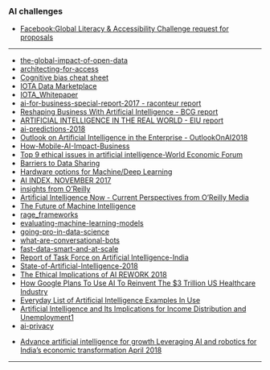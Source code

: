 

### AI challenges








- [Facebook:Global Literacy & Accessibility Challenge request for proposals ](https://research.fb.com/programs/research-awards/proposals/global-literacy-accessibility-challenge-request-for-proposals/)



----------------------


* [the-global-impact-of-open-data](http://www.oreilly.com/data/free/files/the-global-impact-of-open-data.pdf)
* [architecting-for-access](http://www.oreilly.com/data/free/files/architecting-for-access.pdf)
* [Cognitive bias cheat sheet](https://betterhumans.coach.me/cognitive-bias-cheat-sheet-55a472476b18)
* [IOTA Data Marketplace](https://blog.iota.org/iota-data-marketplace-cb6be463ac7f)
* [IOTA_Whitepaper](https://iota.org/IOTA_Whitepaper.pdf)
* [ai-for-business-special-report-2017 - raconteur report](https://s3.amazonaws.com/cdn.ayasdi.com/wp-content/uploads/2017/05/09112500/ai-for-business-special-report-2017.pdf)
* [Reshaping
Business With
Artificial
Intelligence - BCG report](http://image-src.bcg.com/Images/Reshaping%20Business%20with%20Artificial%20Intelligence_tcm9-177882.pdf)
* [ARTIFICIAL INTELLIGENCE
IN THE REAL WORLD - EIU report](https://www.eiuperspectives.economist.com/sites/default/files/Artificial_intelligence_in_the_real_world_1.pdf)
* [ai-predictions-2018](https://www.pwc.es/es/publicaciones/tecnologia/assets/ai-predictions-2018.pdf)
* [Outlook on
Artificial Intelligence
in the Enterprise - OutlookOnAI2018](https://narrativescience.com/Portals/0/Images/PDFs/OutlookOnAI2018_NarrativeScience.pdf)
* [How-Mobile-AI-Impact-Business](http://www.startelelogic.com/blog/wp-content/uploads/2017/04/How-Mobile-AI-Impact-Business.pdf.pdf)
* [Top 9 ethical issues in artificial intelligence-World Economic Forum](https://www.weforum.org/agenda/2016/10/top-10-ethical-issues-in-artificial-intelligence/)
* [Barriers to Data Sharing](https://www.nap.edu/read/18267/chapter/4)
* [Hardware options for Machine/Deep Learning](https://mse238blog.stanford.edu/2017/07/gnakhare/hardware-options-for-machinedeep-learning/)
* [AI INDEX, NOVEMBER 2017](https://aiindex.org/2017-report.pdf)
* [insights from O’Reilly](http://www.oreilly.com/data/free/?intcmp=il-data-free-lp-lgen_ai_con_resources_page)
* [Artificial
Intelligence Now - Current Perspectives from O’Reilly Media](http://www.oreilly.com/data/free/files/artificial-intelligence-now.pdf)
* [The Future of
Machine Intelligence](http://www.oreilly.com/data/free/files/future-of-machine-intelligence.pdf)
* [rage_frameworks](https://www.gartner.com/imagesrv/media-products/pdf/rage_frameworks/rage-frameworks-1-34JHQ0K.pdf)
* [evaluating-machine-learning-models](http://www.oreilly.com/data/free/files/evaluating-machine-learning-models.pdf)
* [going-pro-in-data-science](http://www.oreilly.com/data/free/files/going-pro-in-data-science.pdf)
* [what-are-conversational-bots](http://www.oreilly.com/data/free/files/what-are-conversational-bots.pdf)
* [fast-data-smart-and-at-scale](http://www.oreilly.com/data/free/files/fast-data-smart-and-at-scale.pdf)
* [Report of Task Force on Artificial Intelligence-India](http://dipp.nic.in/whats-new/report-task-force-artificial-intelligence)
* [State-of-Artificial-Intelligence-2018](https://www.cbinsights.com/reports/CB-Insights_State-of-Artificial-Intelligence-2018.pdf)
* [The Ethical Implications of AI REWORK 2018](http://reworkco.domain.com/TheEthicalImplicationsofAIREWORK2018.pdf)
* [How Google Plans To Use AI To Reinvent The $3 Trillion US Healthcare Industry](https://www.cbinsights.com/research/report/google-strategy-healthcare/?utm_source=CB+Insights+Newsletter&utm_campaign=11b0329991-Top_Research_Briefs_05_19_2018&utm_medium=email&utm_term=0_9dc0513989-11b0329991-87837585)
* [Everyday List of Artificial Intelligence Examples In Use](https://hackernoon.com/definitive-list-of-examples-of-artificial-intelligence-in-use-e02e3328ce26)
* [Artificial Intelligence and Its Implications
for Income Distribution and Unemployment1](http://www.nber.org/chapters/c14018.pdf)
* [ai-privacy](https://github.com/OpenMined/awesome-ai-privacy)
- [Advance artificial
intelligence for growth
Leveraging AI and robotics
for India’s economic
transformation
April 2018](https://www.pwc.in/assets/pdfs/publications/2018/advance-artificial-intelligence-for-growth-leveraging-ai-and-robotics-for-india-s-economic-transformation.pdf)


-------------
